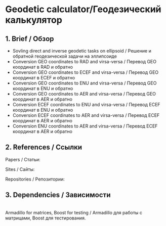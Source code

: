 # Geodetic calculator/Геодезический калькулятор #

## 1. Brief / Обзор ##

* Sovling direct and inverse geodetic tasks on ellipsoid / Решение и обратной геодезической задачи на эллипсоиде
* Conversion GEO coordinates to RAD and virsa-versa / Перевод GEO координат в RAD и обратно
* Conversion GEO coordinates to ECEF and virsa-versa / Перевод GEO координат в ECEF и обратно
* Conversion GEO coordinates to ENU and virsa-versa / Перевод GEO координат в ENU и обратно
* Conversion GEO coordinates to AER and virsa-versa / Перевод GEO координат в AER и обратно
* Conversion ECEF coordinates to ENU and virsa-versa / Перевод ECEF координат в ENU и обратно
* Conversion ECEF coordinates to AER and virsa-versa / Перевод ECEF координат в AER и обратно
* Conversion ENU coordinates to AER and virsa-versa / Перевод ECEF координат в AER и обратно

## 2. References / Ссылки ##
Papers / Статьи:

Sites / Сайты:

Repositories / Репозитории:

## 3. Dependencies / Зависимости ##
<br /> Armadillo for matrices, Boost for testing / Armadillo для работы с матрицами, Boost для тестирования.

